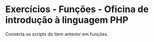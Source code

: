 # Exercícios - Funções - Oficina de introdução à linguagem PHP

Converta os scripts do item anterior em funções.

